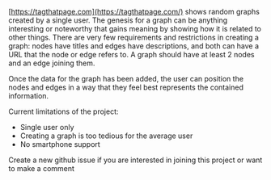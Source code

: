 [https://tagthatpage.com](https://tagthatpage.com/) shows random graphs created by a single user. The genesis for a graph can be anything interesting or noteworthy that gains meaning by showing how it is related to other things. There are very few requirements and restrictions in creating a graph: nodes have titles and edges have descriptions, and both can have a URL that the node or edge refers to. A graph should have at least 2 nodes and an edge joining them.

Once the data for the graph has been added, the user can position the nodes and edges in a way that they feel best represents the contained information.

Current limitations of the project:
* Single user only
* Creating a graph is too tedious for the average user
* No smartphone support

Create a new github issue if you are interested in joining this project or want to make a comment
